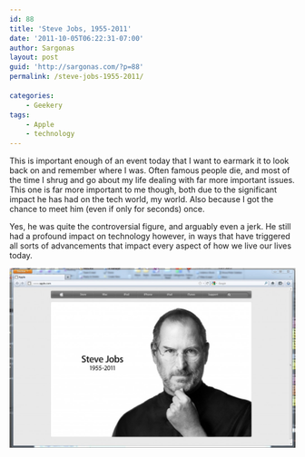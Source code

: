 ```yaml
---
id: 88
title: 'Steve Jobs, 1955-2011'
date: '2011-10-05T06:22:31-07:00'
author: Sargonas
layout: post
guid: 'http://sargonas.com/?p=88'
permalink: /steve-jobs-1955-2011/

categories:
    - Geekery
tags:
    - Apple
    - technology
---
```


This is important enough of an event today that I want to earmark it to look back on and remember where I was. Often famous people die, and most of the time I shrug and go about my life dealing with far more important issues. This one is far more important to me though, both due to the significant impact he has had on the tech world, my world. Also because I got the chance to meet him (even if only for seconds) once.

Yes, he was quite the controversial figure, and arguably even a jerk. He still had a profound impact on technology however, in ways that have triggered all sorts of advancements that impact every aspect of how we live our lives today.

[![stevejobs](/assets/article_images/imported/2015/12/stevejobs-1024x643.jpg)](/assets/article_images/imported/2015/12/stevejobs.jpg)